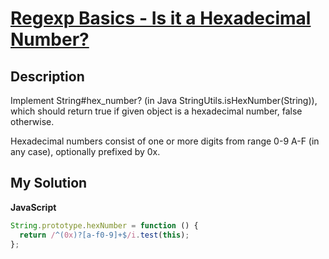 # [Regexp Basics - Is it a Hexadecimal Number?](https://www.codewars.com/kata/)

## Description

Implement String#hex_number? (in Java StringUtils.isHexNumber(String)), which should return true if given object is a hexadecimal number, false otherwise.

Hexadecimal numbers consist of one or more digits from range 0-9 A-F (in any case), optionally prefixed by 0x.

## My Solution

**JavaScript**

```js
String.prototype.hexNumber = function () {
  return /^(0x)?[a-f0-9]+$/i.test(this);
};
```